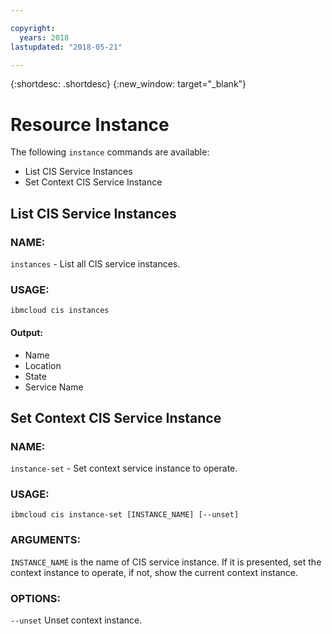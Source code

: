 ```yaml
---

copyright:
  years: 2018
lastupdated: "2018-05-21"

---
```


{:shortdesc: .shortdesc}
{:new_window: target="_blank"}

# Resource Instance

The following `instance` commands are available:

* List CIS Service Instances
* Set Context CIS Service Instance

## List CIS Service Instances
### NAME:
   `instances` - List all CIS service instances.

### USAGE:
   `ibmcloud cis instances`

#### Output:
   * Name
   * Location
   * State
   * Service Name


## Set Context CIS Service Instance
### NAME:
   `instance-set` - Set context service instance to operate.

### USAGE:
   `ibmcloud cis instance-set [INSTANCE_NAME] [--unset]`

### ARGUMENTS:
   `INSTANCE_NAME` is the name of CIS service instance. If it is presented, set the context instance to operate, if not, show the current context instance.

### OPTIONS:
   `--unset`  Unset context instance.
